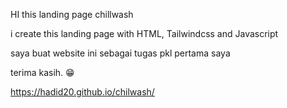 HI this landing page chillwash

i create this landing page with HTML, Tailwindcss and Javascript

saya buat website ini sebagai tugas pkl pertama saya

terima kasih. 😁

https://hadid20.github.io/chilwash/
